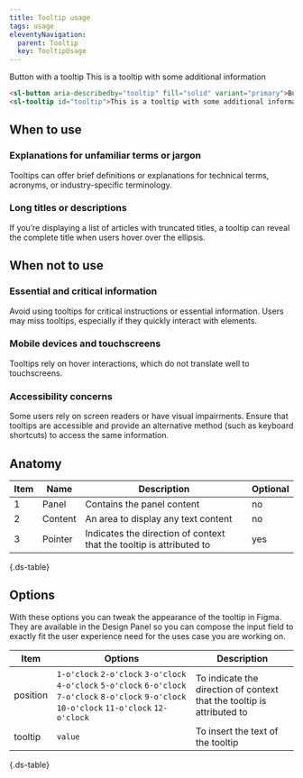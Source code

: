 ```yaml
---
title: Tooltip usage
tags: usage
eleventyNavigation:
  parent: Tooltip
  key: TooltipUsage
---
```

<section class="no-heading">
<div class="ds-example">

<sl-button aria-describedby="tooltip" fill="solid" variant="primary">Button with a tooltip</sl-button>
<sl-tooltip id="tooltip">This is a tooltip with some additional information</sl-tooltip>

</div>

<div class="ds-code">

  ```html
<sl-button aria-describedby="tooltip" fill="solid" variant="primary">Button with a tooltip</sl-button>
<sl-tooltip id="tooltip">This is a tooltip with some additional information</sl-tooltip>
  ```

</div>
</section>

<section>

## When to use

### Explanations for unfamiliar terms or jargon
Tooltips can offer brief definitions or explanations for technical terms, acronyms, or industry-specific terminology.

### Long titles or descriptions
If you’re displaying a list of articles with truncated titles, a tooltip can reveal the complete title when users hover over the ellipsis.

<section>

## When not to use

### Essential and critical information
Avoid using tooltips for critical instructions or essential information. Users may miss tooltips, especially if they quickly interact with elements.

### Mobile devices and touchscreens
Tooltips rely on hover interactions, which do not translate well to touchscreens.

### Accessibility concerns
Some users rely on screen readers or have visual impairments. Ensure that tooltips are accessible and provide an alternative method (such as keyboard shortcuts) to access the same information.
  
</section>

<section>

## Anatomy

<div class="ds-table-wrapper">
  
|Item|Name| Description | Optional|
|-|-|-|-|
|1|Panel	|Contains the panel content|no|
|2|Content	|An area to display any text content|no|
|3|Pointer	|Indicates the direction of context that the tooltip is attributed to|yes|

{.ds-table}

</div>

</section>

<section>

## Options

With these options you can tweak the appearance of the tooltip in Figma. They are available in the Design Panel so you can compose the input field to exactly fit the user experience need for the uses case you are working on.

<div class="ds-table-wrapper">
  
|Item|Options|Description|
|-|-|-|
|position|`1-o'clock` `2-o'clock` `3-o'clock` `4-o'clock` `5-o'clock` `6-o'clock` `7-o'clock` `8-o'clock` `9-o'clock` `10-o'clock` `11-o'clock` `12-o'clock`|To indicate the direction of context that the tooltip is attributed to|
|tooltip|`value`|To insert the text of the tooltip|

{.ds-table}

</div>

</section>
